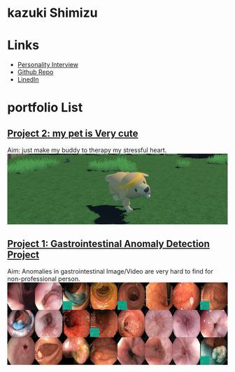 # kazuki Shimizu　



# Links
* [Personality Interview](https://github.com/Kazuki-Shimizu513/kazuki.github.io/tree/main/PersonalityQuestions) 
* [Github Repo](https://github.com/Kazuki-Shimizu513)
* [LinedIn](https://www.linkedin.com/in/%E4%B8%80%E6%A8%B9-kazuki-%E6%B8%85%E6%B0%B4-shimizu-3726a9189?lipi=urn%3Ali%3Apage%3Ad_flagship3_profile_view_base_contact_details%3BcBLU%2B0I8QseD%2F9WgDwa7%2FA%3D%3D)

# portfolio List

## [Project 2: my pet is Very cute](https://github.com/Kazuki-Shimizu513/DRL-unity-game-project.git) 
Aim: just make my buddy to therapy my stressful heart.
![](/images/huggy.png)

## [Project 1: Gastrointestinal Anomaly Detection Project ](https://github.com/Kazuki-Shimizu513/AnomalyDetectionMedical) 
Aim: Anomalies in gastrointestinal Image/Video are very hard to find for non-professional person.
![](/images/gastro.jpg)

